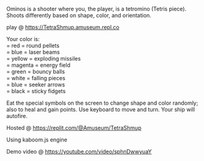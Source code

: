Ominos is a shooter where you, the player, is a tetromino (Tetris piece). Shoots differently based on shape, color, and orientation. 

play @ https://TetraShmup.amuseum.repl.co

Your color is:  
= red = round pellets  
= blue = laser beams  
= yellow = exploding missiles  
= magenta = energy field  
= green = bouncy balls  
= white = falling pieces  
= blue = seeker arrows  
= black = sticky fidgets  

Eat the special symbols on the screen to change shape and color randomly; also to heal and gain points. Use keyboard to move and turn. Your ship will autofire.

Hosted @  https://replit.com/@Amuseum/TetraShmup

Using kaboom.js engine

Demo video @ https://youtube.com/video/sphnDwwyuaY
